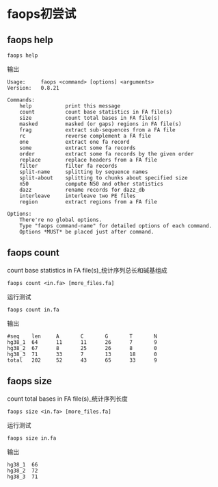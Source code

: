 # faops初尝试
## faops help

```
faops help
```
输出
```
Usage:     faops <command> [options] <arguments>
Version:   0.8.21

Commands:
    help           print this message
    count          count base statistics in FA file(s)
    size           count total bases in FA file(s)
    masked         masked (or gaps) regions in FA file(s)
    frag           extract sub-sequences from a FA file
    rc             reverse complement a FA file
    one            extract one fa record
    some           extract some fa records
    order          extract some fa records by the given order
    replace        replace headers from a FA file
    filter         filter fa records
    split-name     splitting by sequence names
    split-about    splitting to chunks about specified size
    n50            compute N50 and other statistics
    dazz           rename records for dazz_db
    interleave     interleave two PE files
    region         extract regions from a FA file

Options:
    There're no global options.
    Type "faops command-name" for detailed options of each command.
    Options *MUST* be placed just after command.
```
## faops count
count base statistics in FA file(s)_统计序列总长和碱基组成
```dotnetcli
faops count <in.fa> [more_files.fa] 
```
运行测试
```dotnetcli
faops count in.fa
```
输出
```dotnetcli
#seq    len     A       C       G       T       N
hg38_1  64      11      11      26      7       9
hg38_2  67      8       25      26      8       0
hg38_3  71      33      7       13      18      0
total   202     52      43      65      33      9
```
## faops size
count total bases in FA file(s)_统计序列长度  
```dotnetcli
faops size <in.fa> [more_files.fa]
```
运行测试  
```dotnetcli
faops size in.fa
```
输出
```dotnetcli
hg38_1  66
hg38_2  72
hg38_3  71
```
